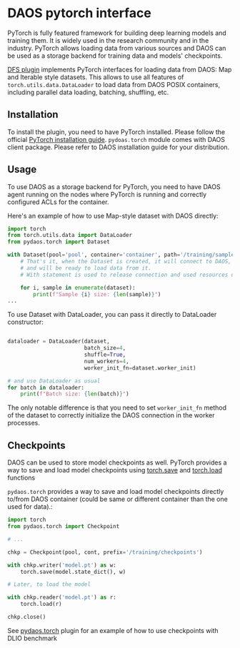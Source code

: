 # DAOS pytorch interface

PyTorch is fully featured framework for building deep learning models and training them.
It is widely used in the research community and in the industry.
PyTorch allows loading data from various sources and DAOS can be used as a storage backend for training data and models' checkpoints.

[DFS plugin](https://github.com/daos-stack/daos/tree/master/src/client/pydaos/torch) implements PyTorch interfaces for loading data from DAOS: Map and Iterable style datasets.
This allows to use all features of `torch.utils.data.DataLoader` to load data from DAOS POSIX containers, including parallel data loading, batching, shuffling, etc.

## Installation

To install the plugin, you need to have PyTorch installed. Please follow the official [PyTorch installation guide](https://pytorch.org/get-started/).
`pydoas.torch` module comes with DAOS client package. Please refer to DAOS installation guide for your distribution.


## Usage

To use DAOS as a storage backend for PyTorch, you need to have DAOS agent running on the nodes where PyTorch is running and correctly configured ACLs for the container.

Here's an example of how to use Map-style dataset with DAOS directly:

```python
import torch
from torch.utils.data import DataLoader
from pydaos.torch import Dataset

with Dataset(pool='pool', container='container', path='/training/samples') as dataset
    # That's it, when the Dataset is created, it will connect to DAOS, scan the namaspace of the container
    # and will be ready to load data from it.
    # With statement is used to release connection and used resources one Dataset is no longer needed.

    for i, sample in enumerate(dataset):
        print(f"Sample {i} size: {len(sample)}")
...
```

To use Dataset with DataLoader, you can pass it directly to DataLoader constructor:

```python

dataloader = DataLoader(dataset,
                        batch_size=4,
                        shuffle=True,
                        num_workers=4,
                        worker_init_fn=dataset.worker_init)

# and use DataLoader as usual
for batch in dataloader:
    print(f"Batch size: {len(batch)}")
```

The only notable difference is that you need to set `worker_init_fn` method of the dataset to correctly initialize the DAOS connection in the worker processes.

## Checkpoints

DAOS can be used to store model checkpoints as well.
PyTorch provides a way to save and load model checkpoints using [torch.save](https://pytorch.org/docs/main/generated/torch.save.html) and [torch.load](https://pytorch.org/docs/main/generated/torch.load.html) functions

`pydaos.torch` provides a way to save and load model checkpoints directly to/from DAOS container (could be same or different container than the one used for data).:

```python
import torch
from pydaos.torch import Checkpoint

# ...

chkp = Checkpoint(pool, cont, prefix='/training/checkpoints')

with chkp.writer('model.pt') as w:
    torch.save(model.state_dict(), w)

# Later, to load the model

with chkp.reader('model.pt') as r:
    torch.load(r)

chkp.close()
```

See [pydaos.torch](https://github.com/daos-stack/daos/blob/master/src/client/pydaos/torch/Readme.md) plugin for an example of how to use checkpoints with DLIO benchmark
